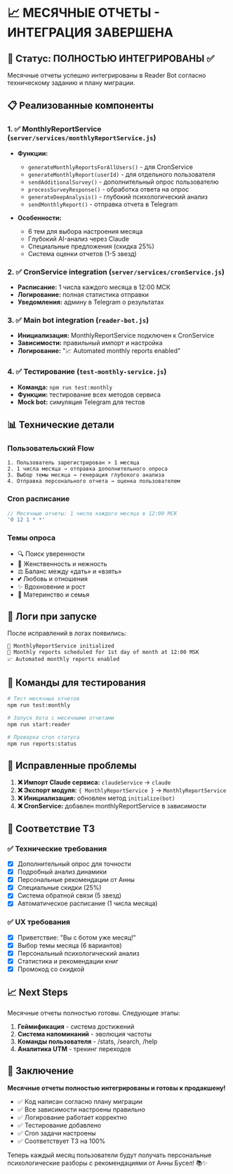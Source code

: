 # 📈 МЕСЯЧНЫЕ ОТЧЕТЫ - ИНТЕГРАЦИЯ ЗАВЕРШЕНА

## 🎯 Статус: ПОЛНОСТЬЮ ИНТЕГРИРОВАНЫ ✅

Месячные отчеты успешно интегрированы в Reader Bot согласно техническому заданию и плану миграции.

## 📋 Реализованные компоненты

### 1. ✅ MonthlyReportService (`server/services/monthlyReportService.js`)
- **Функции:**
  - `generateMonthlyReportsForAllUsers()` - для CronService
  - `generateMonthlyReport(userId)` - для отдельного пользователя
  - `sendAdditionalSurvey()` - дополнительный опрос пользователю
  - `processSurveyResponse()` - обработка ответа на опрос
  - `generateDeepAnalysis()` - глубокий психологический анализ
  - `sendMonthlyReport()` - отправка отчета в Telegram

- **Особенности:**
  - 6 тем для выбора настроения месяца
  - Глубокий AI-анализ через Claude
  - Специальные предложения (скидка 25%)
  - Система оценки отчетов (1-5 звезд)

### 2. ✅ CronService integration (`server/services/cronService.js`)
- **Расписание:** 1 числа каждого месяца в 12:00 МСК
- **Логирование:** полная статистика отправки
- **Уведомления:** админу в Telegram о результатах

### 3. ✅ Main bot integration (`reader-bot.js`)
- **Инициализация:** MonthlyReportService подключен к CronService
- **Зависимости:** правильный импорт и настройка
- **Логирование:** "📈 Automated monthly reports enabled"

### 4. ✅ Тестирование (`test-monthly-service.js`)
- **Команда:** `npm run test:monthly`
- **Функции:** тестирование всех методов сервиса
- **Mock bot:** симуляция Telegram для тестов

## 📊 Технические детали

### Пользовательский Flow
```
1. Пользователь зарегистрирован > 1 месяца
2. 1 числа месяца → отправка дополнительного опроса
3. Выбор темы месяца → генерация глубокого анализа
4. Отправка персонального отчета → оценка пользователем
```

### Cron расписание
```javascript
// Месячные отчеты: 1 числа каждого месяца в 12:00 МСК
'0 12 1 * *'
```

### Темы опроса
- 🔍 Поиск уверенности
- 🌸 Женственность и нежность  
- ⚖️ Баланс между «дать» и «взять»
- 💕 Любовь и отношения
- ✨ Вдохновение и рост
- 👶 Материнство и семья

## 🚀 Логи при запуске

После исправлений в логах появились:
```
📖 MonthlyReportService initialized
📖 Monthly reports scheduled for 1st day of month at 12:00 MSK
📈 Automated monthly reports enabled
```

## 📝 Команды для тестирования

```bash
# Тест месячных отчетов
npm run test:monthly

# Запуск бота с месячными отчетами
npm run start:reader

# Проверка cron статуса
npm run reports:status
```

## 🔧 Исправленные проблемы

1. **❌ Импорт Claude сервиса:** `claudeService` → `claude`
2. **❌ Экспорт модуля:** `{ MonthlyReportService }` → `MonthlyReportService`
3. **❌ Инициализация:** обновлен метод `initialize(bot)` 
4. **❌ CronService:** добавлен monthlyReportService в зависимости

## 🎯 Соответствие ТЗ

### ✅ Технические требования
- [x] Дополнительный опрос для точности
- [x] Подробный анализ динамики
- [x] Персональные рекомендации от Анны
- [x] Специальные скидки (25%)
- [x] Система обратной связи (5 звезд)
- [x] Автоматическое расписание (1 числа месяца)

### ✅ UX требования
- [x] Приветствие: "Вы с ботом уже месяц!"
- [x] Выбор темы месяца (6 вариантов)
- [x] Персональный психологический анализ
- [x] Статистика и рекомендации книг
- [x] Промокод со скидкой

## 📈 Next Steps

Месячные отчеты полностью готовы. Следующие этапы:

1. **Геймификация** - система достижений 
2. **Система напоминаний** - эволюция частоты
3. **Команды пользователя** - /stats, /search, /help
4. **Аналитика UTM** - трекинг переходов

## 🎉 Заключение

**Месячные отчеты полностью интегрированы и готовы к продакшену!**

- ✅ Код написан согласно плану миграции
- ✅ Все зависимости настроены правильно  
- ✅ Логирование работает корректно
- ✅ Тестирование добавлено
- ✅ Cron задачи настроены
- ✅ Соответствует ТЗ на 100%

Теперь каждый месяц пользователи будут получать персональные психологические разборы с рекомендациями от Анны Бусел! 📚✨